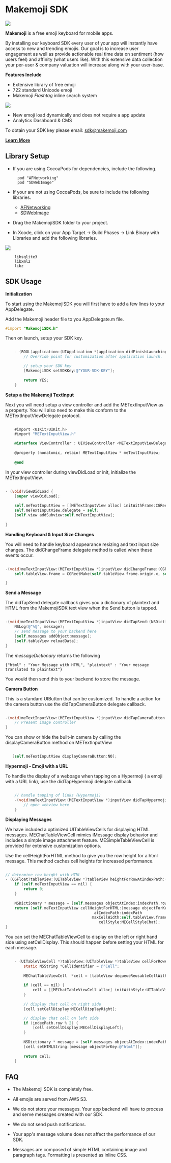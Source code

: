 Makemoji SDK
====================

![](http://i.imgur.com/vrpx4TM.png)

**Makemoji** is a free emoji keyboard for mobile apps. 

By installing our keyboard SDK every user of your app will instantly have access to new and trending emojis. Our goal is to increase user engagement as well as provide actionable real time data on sentiment (how users feel) and affinity (what users like). With this extensive data collection your per-user & company valuation will increase along with your user-base. 
**Features Include**
* Extensive library of free emoji
* 722 standard Unicode emoji
* Makemoji *Flashtag* inline search system

![](http://i.imgur.com/KjrJ8pW.gif)

* New emoji load dynamically and does not require a app update
* Analytics Dashboard & CMS

To obtain your SDK key please email: sdk@makemoji.com

**[Learn More](http://makemoji.com/sdk)**


Library Setup
---------------------

* If you are using CocoaPods for dependencies, include the following.

		pod "AFNetworking"
		pod "SDWebImage"

* If your are not using CocoaPods, be sure to include the following libraries.
		
	* [AFNetworking](https://github.com/AFNetworking/)
	* [SDWebImage](https://github.com/rs/SDWebImage)

* Drag the MakemojiSDK folder to your project.

* In Xcode, click on your App Target -> Build Phases -> Link Binary with Libraries and add the following libraries.

![](http://i.imgur.com/N7HL7Iu.png)

		libsqlite3
		libxml2
		libz

SDK Usage
---------------------

**Initialization**

To start using the MakemojiSDK you will first have to add a few lines to your AppDelegate. 

Add the Makemoji header file to you AppDelegate.m file.

```objectivec
#import "MakemojiSDK.h"
```
Then on launch, setup your SDK key.

```objectivec

	- (BOOL)application:(UIApplication *)application didFinishLaunchingWithOptions:(NSDictionary *)launchOptions {
	    // Override point for customization after application launch.

	    // setup your SDK key
	    [MakemojiSDK setSDKKey:@"YOUR-SDK-KEY"];
	    
	    return YES;
	}

```


**Setup a the Makemoji TextInput**

Next you will need setup a view controller and add the METextInputView as a property. You will also need to make this conform to the METextInputViewDelegate protocol.

```objectivec

	#import <UIKit/UIKit.h>
	#import "METextInputView.h"

	@interface ViewController : UIViewController <METextInputViewDelegate>
	
	@property (nonatomic, retain) METextInputView * meTextInputView;
	
	@end

```

In your view controller during viewDidLoad or init, initialize the METextInputView.

```objectivec

- (void)viewDidLoad {
    [super viewDidLoad];
    
    self.meTextInputView = [[METextInputView alloc] initWithFrame:CGRectZero];
    self.meTextInputView.delegate = self;
    [self.view addSubview:self.meTextInputView];
        
}

```

**Handling Keyboard & Input Size Changes**

You will need to handle keyboard appearance resizing and text input size changes. The didChangeFrame delegate method is called when these events occur.

```objectivec

-(void)meTextInputView:(METextInputView *)inputView didChangeFrame:(CGRect)frame {
    self.tableView.frame = CGRectMake(self.tableView.frame.origin.x, self.tableView.frame.origin.y, self.tableView.frame.size.width, self.meTextInputView.frame.origin.y);

}

```


**Send a Message**

The didTapSend delegate callback gives you a dictionary of plaintext and HTML from the MakemojiSDK text view when the Send button is tapped.

```objectivec

-(void)meTextInputView:(METextInputView *)inputView didTapSend:(NSDictionary *)message {
    NSLog(@"%@", message);
    // send message to your backend here
    [self.messages addObject:message];
    [self.tableView reloadData];
}

```

The *messageDictionary* returns the following

`{"html" : "Your Message with HTML", "plaintext" : "Your message translated to plaintext"}`

You would then send this to your backend to store the message.


**Camera Button**

This is a standard UIButton that can be customized. To handle a action for the camera button use the didTapCameraButton delegate callback.

```objectivec

-(void)meTextInputView:(METextInputView *)inputView didTapCameraButton:(UIButton*)cameraButton {
    // Present image controller
}

```

You can show or hide the built-in camera by calling the displayCameraButton method on METextInputView

```objectivec

   [self.meTextInputView displayCameraButton:NO];

```

**Hypermoji - Emoji with a URL**


To handle the display of a webpage when tapping on a Hypermoji ( a emoji with a URL link), use the didTapHypermoji delegate callback

```objectivec

	// handle tapping of links (Hypermoji)
	-(void)meTextInputView:(METextInputView *)inputView didTapHypermoji:(NSString*)urlString {
	    // open webview here
	}

```


**Displaying Messages**

We have included a optimized UITableViewCells for displaying HTML messages. MEChatTableViewCell mimics iMessage display behavior and includes a simple image attachment feature. MESimpleTableViewCell is provided for extensive customization options.

Use the cellHeightForHTML method to give you the row height for a html message. This method caches cell heights for increased performance.

```objectivec

// determine row height with HTML
- (CGFloat)tableView:(UITableView *)tableView heightForRowAtIndexPath:(NSIndexPath *)indexPath {
    if (self.meTextInputView == nil) {
        return 0;
    }
    
    NSDictionary * message = [self.messages objectAtIndex:indexPath.row];
    return [self.meTextInputView cellHeightForHTML:[message objectForKey:@"html"]
                                       atIndexPath:indexPath
                                      maxCellWidth:self.tableView.frame.size.width
                                         cellStyle:MECellStyleChat];
}

```

You can set the MEChatTableViewCell to display on the left or right hand side using setCellDisplay. This should happen before setting your HTML for each message.

```objectivec

	- (UITableViewCell *)tableView:(UITableView *)tableView cellForRowAtIndexPath:(NSIndexPath *)indexPath {
	    static NSString *CellIdentifier = @"Cell";
	    
	    MEChatTableViewCell  *cell = [tableView dequeueReusableCellWithIdentifier:CellIdentifier];
	    
	    if (cell == nil) {
	        cell = [[MEChatTableViewCell alloc] initWithStyle:UITableViewCellStyleDefault reuseIdentifier:CellIdentifier];
	    }
	    
	    // display chat cell on right side
	    [cell setCellDisplay:MECellDisplayRight];

	    // display chat cell on left side
	    if (indexPath.row % 2) {
	        [cell setCellDisplay:MECellDisplayLeft];
	    }
	    
	    NSDictionary * message = [self.messages objectAtIndex:indexPath.row];
	    [cell setHTMLString:[message objectForKey:@"html"]];
	    
	    return cell;
	}

```


FAQ
---------------------

*	The Makemoji SDK is completely free.*	All emojis are served from AWS S3.*	We do not store your messages. Your app backend will have to process and serve messages created with our SDK.*	We do not send push notifications.
*	Your app's message volume does not affect the performance of our SDK.
*	Messages are composed of simple HTML containing image and paragraph tags. Formatting is presented as inline CSS.

